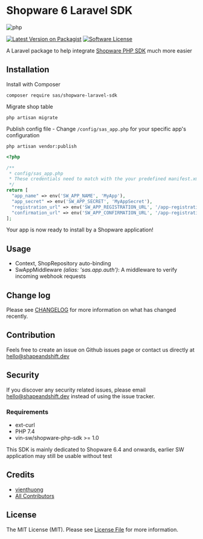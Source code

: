 # Shopware 6 Laravel SDK

![php](https://img.shields.io/badge/PHP-777BB4?style=for-the-badge&logo=php&logoColor=white)

[![Latest Version on Packagist][ico-version]][link-packagist]
[![Software License][ico-license]](LICENSE.md)

A Laravel package to help integrate [Shopware PHP SDK](link-shopware-php-sdk) much more easier 

## Installation

Install with Composer

```shell
composer require sas/shopware-laravel-sdk
```

Migrate shop table

```shell
php artisan migrate
```

Publish config file - Change `/config/sas_app.php` for your specific app's configuration

```shell
php artisan vendor:publish
```

```php
<?php 

/** 
 * config/sas_app.php
 * These credentials need to match with the your predefined manifest.xml 
 */
return [
  "app_name" => env('SW_APP_NAME', 'MyApp'),
  "app_secret" => env('SW_APP_SECRET', 'MyAppSecret'),
  "registration_url" => env('SW_APP_REGISTRATION_URL', '/app-registration'),
  "confirmation_url" => env('SW_APP_CONFIRMATION_URL', '/app-registration-confirmation'),
];
```

Your app is now ready to install by a Shopware application!

## Usage
- Context, ShopRepository auto-binding
- SwAppMiddleware _(alias: 'sas.app.auth')_: A middleware to verify incoming webhook requests

## Change log
Please see [CHANGELOG](CHANGELOG.md) for more information on what has changed recently.

## Contribution
Feels free to create an issue on Github issues page or contact us directly at hello@shapeandshift.dev

## Security
If you discover any security related issues, please email hello@shapeandshift.dev instead of using the issue tracker.

### Requirements
- ext-curl
- PHP 7.4
- vin-sw/shopware-php-sdk >= 1.0

This SDK is mainly dedicated to Shopware 6.4 and onwards, earlier SW application may still be usable without test

## Credits

- [vienthuong][link-author]
- [All Contributors][link-contributors]

## License

The MIT License (MIT). Please see [License File](LICENSE.md) for more information.

[ico-version]: https://img.shields.io/packagist/v/vin-sw/shopware-sdk.svg?style=flat-square
[ico-license]: https://img.shields.io/badge/license-MIT-brightgreen.svg?style=flat-square
[link-packagist]: https://packagist.org/packages/vin-sw/shopware-sdk
[link-downloads]: https://packagist.org/packages/vin-sw/shopware-sdk
[link-author]: https://github.com/vienthuong
[link-contributors]: ../../contributors
[link-shopware-php-sdk]: https://github.com/vienthuong/shopware-php-sdk
